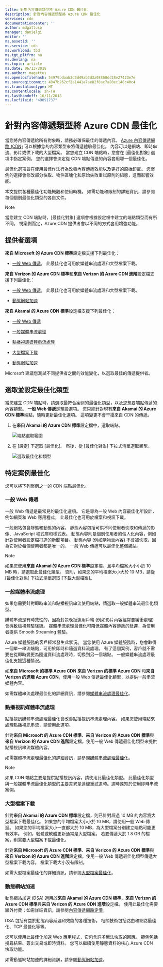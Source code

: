 ```yaml
---
title: 針對內容傳遞類型將 Azure CDN 最佳化
description: 針對內容傳遞類型將 Azure CDN 最佳化
services: cdn
documentationcenter: ''
author: mdgattuso
manager: danielgi
editor: ''
ms.assetid: ''
ms.service: cdn
ms.workload: tbd
ms.tgt_pltfrm: na
ms.devlang: na
ms.topic: article
ms.date: 06/13/2018
ms.author: magattus
ms.openlocfilehash: 54979bdaab3d3d49ab3d3a08868dd28e27423e7e
ms.sourcegitcommit: 4047b262cf2a1441a7ae82f8ac7a80ec148c40c4
ms.translationtype: HT
ms.contentlocale: zh-TW
ms.lasthandoff: 10/11/2018
ms.locfileid: "49091737"
---
```

# <a name="optimize-azure-cdn-for-the-type-of-content-delivery"></a>針對內容傳遞類型將 Azure CDN 最佳化

當您將內容傳遞給所有對象時，請務必確保最佳的傳遞內容。 [Azure 內容傳遞網路 (CDN)](cdn-overview.md) 可以根據您的內容類型來將傳遞體驗最佳化。 內容可以是網站、即時串流、影片或供下載的大型檔案。 當您建立 CDN 端點時，您會在 [最佳化對象] 選項中指定案例。 您的選擇會決定從 CDN 端點傳送的內容套用哪一個最佳化。

最佳化選項旨在使用最佳作法行為改善內容傳遞效能以及更好的原始卸載。 您案例的選擇會修改部分快取、物件區塊化和原始失敗重試原則的組態，進而影響效能。 

本文提供各種最佳化功能概觀和使用時機。 如需功能和限制的詳細資訊，請參閱每個個別最佳化類型的各自文件。

> [!NOTE]
> 當您建立 CDN 端點時，[最佳化對象] 選項會根據設定檔中建立的端點類型而有所不同。 視案例而定，Azure CDN 提供者會以不同的方式套用增強功能。 

## <a name="provider-options"></a>提供者選項

**來自 Microsoft 的 Azure CDN 標準**設定檔支援下列最佳化：

* [一般 Web 傳遞](#general-web-delivery)。 此最佳化也可用於媒體串流處理和大型檔案下載。


**來自 Verizon 的 Azure CDN 標準**和**來自 Verizon 的 Azure CDN 進階**設定檔支援下列最佳化：

* [一般 Web 傳遞](#general-web-delivery)。 此最佳化也可用於媒體串流處理和大型檔案下載。

* [動態網站加速](#dynamic-site-acceleration) 


**來自 Akamai 的 Azure CDN 標準**設定檔支援下列最佳化：

* [一般 Web 傳遞](#general-web-delivery) 

* [一般媒體串流處理](#general-media-streaming)

* [點播視訊媒體串流處理](#video-on-demand-media-streaming)

* [大型檔案下載](#large-file-download)

* [動態網站加速](#dynamic-site-acceleration) 

Microsoft 建議您測試不同提供者之間的效能變化，以選取最佳的傳遞提供者。

## <a name="select-and-configure-optimization-types"></a>選取並設定最佳化類型

當您建立 CDN 端點時，請選取最符合案例的最佳化類型，以及您想要端點傳遞的內容類型。 **一般 Web 傳遞**是預設選項。 您只能針對現有**來自 Akamai 的 Azure CDN 標準**端點，隨時更新最佳化選項。 這項變更不會干擾來自 CDN 的傳遞。 

1. 在**來自 Akamai 的 Azure CDN 標準**設定檔中，選取端點。

    ![端點選取範圍 ](./media/cdn-optimization-overview/01_Akamai.png)

2. 在 [設定] 下選取 [最佳化]。 然後，從 [最佳化對象] 下拉式清單選取類型。

    ![選取最佳化和類型](./media/cdn-optimization-overview/02_Select.png)

## <a name="optimization-for-specific-scenarios"></a>特定案例最佳化

您可以將下列案例之一的 CDN 端點最佳化。 

### <a name="general-web-delivery"></a>一般 Web 傳遞

一般 Web 傳遞是最常見的最佳化選項。 它是專為一般 Web 內容最佳化所設計，例如網頁和 Web 應用程式。 此最佳化也可用於檔案和視訊下載。

一般網站包含靜態和動態的內容。 靜態內容包括可供不同使用者快取和傳遞的影像、JavaScript 程式庫和樣式表。 動態內容則是個別使用者的個人化內容，例如針對使用者設定檔打造的新聞項目。 動態內容 (例如購物車內容) 不會被快取，因為它對於每個使用者都是唯一的。 一般 Web 傳遞可以最佳化整個網站。 

> [!NOTE]
> 如果您使用**來自 Akamai 的 Azure CDN 標準**設定檔，且平均檔案大小小於 10 MB 時，請選取此最佳化類型。 否則，如果您的平均檔案大小大於 10 MB，請從 [最佳化對象] 下拉式清單選取 [下載大型檔案]。

### <a name="general-media-streaming"></a>一般媒體串流處理

如果您需要針對即時串流和點播視訊串流使用端點，請選取一般媒體串流最佳化類型。

媒體串流是有時效性的，因為封包晚抵達用戶端 (例如影片內容經常要緩衝處理) 會導致檢視體驗降級。 媒體串流處理最佳化可降低媒體內容傳遞的延遲，為使用者提供 Smooth Streaming 體驗。 

Azure 媒體服務的客戶經常發生此狀況。 當您使用 Azure 媒體服務時，您會取得一個單一串流端點，可用於即時和隨選資料流處理。 有了這個案例，客戶就不需要在從即時變更為隨選資料流處理時，切換到另一個端點。 一般媒體串流處理最佳化支援這種情況。

如**來自 Microsoft 的標準 Azure CDN** **來自 Verizon 的標準 Azure CDN** 和**來自 Verizon 的進階 Azure CDN**，使用一般 Web 傳遞最佳化類型，以提供一般串流媒體內容。

如需媒體串流處理最佳化的詳細資訊，請參閱[媒體串流處理最佳化](cdn-media-streaming-optimization.md)。

### <a name="video-on-demand-media-streaming"></a>點播視訊媒體串流處理

點播視訊媒體串流處理最佳化會改善點播視訊串流處理內容。 如果您使用端點來處理點播視訊串流，請使用此選項。

針對**來自 Microsoft 的 Azure CDN 標準**、**來自 Verizon 的 Azure CDN 標準**與**來自 Verizon 的 Azure CDN 進階**設定檔，使用一般 Web 傳遞最佳化類型來提供點播視訊串流媒體內容。

如需媒體串流處理最佳化的詳細資訊，請參閱[媒體串流處理最佳化](cdn-media-streaming-optimization.md)。

> [!NOTE]
> 如果 CDN 端點主要是提供點播視訊內容，請使用此最佳化類型。 此最佳化類型與一般媒體串流最佳化類型的主要差異是連線重試逾時。逾時遠短於使用即時串流案例。
>

### <a name="large-file-download"></a>大型檔案下載

針對**來自 Akamai 的 Azure CDN 標準**設定檔，則已針對超過 10 MB 的內容將大型檔案下載最佳化。 如果您的平均檔案大小小於 10 MB，請使用一般 Web 傳遞。 如果您的平均檔案大小一直都大於 10 MB，為大型檔案分別建立端點可能更有效率。 例如，韌體或軟體更新通常是大型檔案。 若要傳遞大於 1.8 GB 的檔案，則需要大型檔案下載最佳化。

針對**來自 Microsoft 的 Azure CDN 標準**、**來自 Verizon 的 Azure CDN 標準**與**來自 Verizon 的 Azure CDN 進階**設定檔，使用一般 Web 傳遞最佳化類型傳遞大型檔案下載內容。 檔案下載大小沒有限制。

如需大型檔案最佳化的詳細資訊，請參閱[大型檔案最佳化](cdn-large-file-optimization.md)。

### <a name="dynamic-site-acceleration"></a>動態網站加速

 動態網站加速 (DSA) 適用於**來自 Akamai 的 Azure CDN 標準**、**來自 Verizon 的 Azure CDN 標準**與**來自 Verizon 的 Azure CDN 進階**設定檔。 使用此最佳化需要額外付費；如需詳細資訊，請參閱[內容傳遞網路定價](https://azure.microsoft.com/pricing/details/cdn/)。

DSA 包括有益於動態內容延遲和效能的各種技術。 相關技術包括路由和網路最佳化、TCP 最佳化等等。 

您可以使用此最佳化加速 Web 應用程式，它包含許多無法快取的回應。 範例包括搜尋結果、簽出交易或即時資料。 您可以繼續使用靜態資料的核心 Azure CDN 快取功能。 

如需動態網站加速的詳細資訊，請參閱[動態網站加速](cdn-dynamic-site-acceleration.md)。



